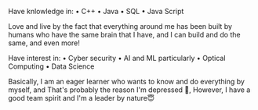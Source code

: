 Have knlowledge in:
• C++
• Java
• SQL
• Java Script

Love and live by the fact that everything around me has been built by humans who have the same brain that I have, and I can build and do the same, and even more!

Have interest in:
• Cyber security 
• AI and ML particularly
• Optical Computing 
• Data Science

Basically, I am an eager learner who wants to know and do everything by myself, and That's probably the reason I'm depressed 🐒,
However, I have a good team spirit and I'm a leader by nature😇
